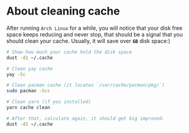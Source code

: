 # About cleaning cache

After running `Arch Linux` for a while, you will notice that your disk free 
space keeps reducing and never stop, that should be a signal that you should
clean your cache. Usually, it will save over **`GB`** disk space:)

```bash
# Show how much your cache hold the disk space
dust -d1 ~/.cache

# Clean yay cache
yay -Sc

# Clean pacman cache (it locates `/var/cache/pacman/pkg/`)
sudo pacman -Scc

# Clean yarn (if you installed)
yarn cache clean

# After that, calculate again, it should get big improved.
dust -d1 ~/.cache
```
